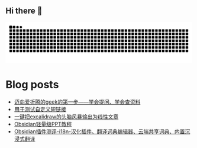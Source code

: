 ## Hi there 👋

<picture>
  <source media="(prefers-color-scheme: dark)" srcset="https://raw.githubusercontent.com/dangehub/dangehub/output/github-contribution-grid-snake-dark.svg">
  <source media="(prefers-color-scheme: light)" srcset="https://raw.githubusercontent.com/dangehub/dangehub/output/github-contribution-grid-snake.svg">
  <img alt="github contribution grid snake animation" src="https://raw.githubusercontent.com/dangehub/dangehub/output/github-contribution-grid-snake.svg">
</picture>

# Blog posts
<!-- BLOG-POST-LIST:START -->
- [迈向爱折腾的geek的第一步——学会提问、学会查资料](https://qlog.9udange.top/迈向爱折腾的geek的第一步——学会提问、学会查资料/)
- [用于测试自定义短链接](https://qlog.9udange.top/自托管折腾/用于测试自定义短链接/)
- [一键把excalidraw的头脑风暴输出为线性文章](https://qlog.9udange.top/Obsidian/一键把excalidraw的头脑风暴输出为线性文章/)
- [Obsidian轻量级PPT教程](https://qlog.9udange.top/Obsidian/Obsidian轻量级PPT教程/)
- [Obsidian插件测评-i18n-汉化插件、翻译词典编辑器、云端共享词典、内置沉浸式翻译](https://qlog.9udange.top/Obsidian/Obsidian插件测评/Obsidian插件测评-i18n-汉化插件、翻译词典编辑器、云端共享词典、内置沉浸式翻译/)
<!-- BLOG-POST-LIST:END -->
